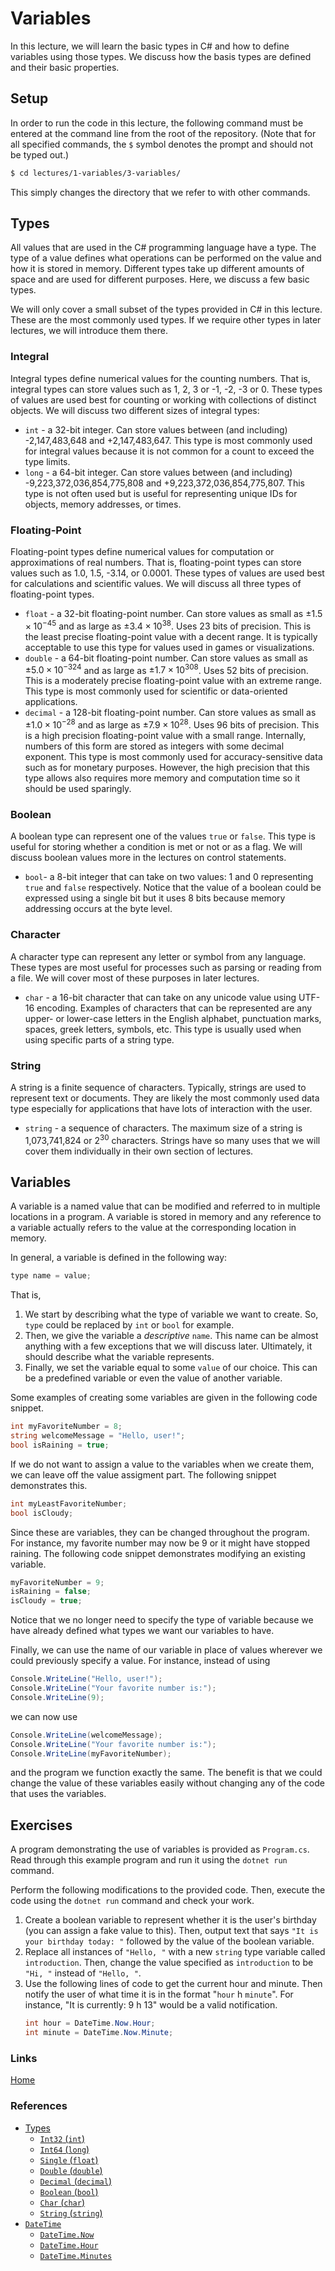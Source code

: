 # Variables

In this lecture, we will learn the basic types in C# and how to define variables using those types. We discuss how the basis types are defined and their basic properties.

## Setup

In order to run the code in this lecture, the following command must be entered at the command line from the root of the repository. (Note that for all specified commands, the `$` symbol denotes the prompt and should not be typed out.)

```bash
$ cd lectures/1-variables/3-variables/
```

This simply changes the directory that we refer to with other commands.

## Types

All values that are used in the C# programming language have a type. The type of a value defines what operations can be performed on the value and how it is stored in memory. Different types take up different amounts of space and are used for different purposes. Here, we discuss a few basic types.

We will only cover a small subset of the types provided in C# in this lecture. These are the most commonly used types. If we require other types in later lectures, we will introduce them there.

### Integral
Integral types define numerical values for the counting numbers. That is, integral types can store values such as 1, 2, 3 or -1, -2, -3 or 0. These types of values are used best for counting or working with collections of distinct objects. We will discuss two different sizes of integral types:

- `int` - a 32-bit integer. Can store values between (and including) -2,147,483,648 and +2,147,483,647. This type is most commonly used for integral values because it is not common for a count to exceed the type limits.
- `long` - a 64-bit integer. Can store values between (and including) -9,223,372,036,854,775,808 and +9,223,372,036,854,775,807. This type is not often used but is useful for representing unique IDs for objects, memory addresses, or times.
### Floating-Point
Floating-point types define numerical values for computation or approximations of real numbers. That is, floating-point types can store values such as 1.0, 1.5, -3.14, or 0.0001. These types of values are used best for calculations and scientific values. We will discuss all three types of floating-point types.

- `float` - a 32-bit floating-point number. Can store values as small as $\pm 1.5 \times 10^{-45}$ and as large as $\pm 3.4 \times 10^{38}$. Uses 23 bits of precision. This is the least precise floating-point value with a decent range. It is typically acceptable to use this type for values used in games or visualizations.
- `double` - a 64-bit floating-point number. Can store values as small as $\pm 5.0 \times 10^{-324}$ and as large as $\pm 1.7 \times 10^{308}$. Uses 52 bits of precision. This is a moderately precise floating-point value with an extreme range. This type is most commonly used for scientific or data-oriented applications.
- `decimal` - a 128-bit floating-point number. Can store values as small as $\pm 1.0 \times 10^{-28}$ and as large as $\pm 7.9 \times 10^{28}$. Uses 96 bits of precision. This is a high precision floating-point value with a small range. Internally, numbers of this form are stored as integers with some decimal exponent. This type is most commonly used for accuracy-sensitive data such as for monetary purposes. However, the high precision that this type allows also requires more memory and computation time so it should be used sparingly.
### Boolean
A boolean type can represent one of the values `true` or `false`. This type is useful for storing whether a condition is met or not or as a flag. We will discuss boolean values more in the lectures on control statements.

- `bool`- a 8-bit integer that can take on two values: 1 and 0 representing `true` and `false` respectively. Notice that the value of a boolean could be expressed using a single bit but it uses 8 bits because memory addressing occurs at the byte level.
### Character
A character type can represent any letter or symbol from any language. These types are most useful for processes such as parsing or reading from a file. We will cover most of these purposes in later lectures. 

- `char` - a 16-bit character that can take on any unicode value using UTF-16 encoding. Examples of characters that can be represented are any upper- or lower-case letters in the English alphabet, punctuation marks, spaces, greek letters, symbols, etc. This type is usually used when using specific parts of a string type.
### String
A string is a finite sequence of characters. Typically, strings are used to represent text or documents. They are likely the most commonly used data type especially for applications that have lots of interaction with the user.

- `string` - a sequence of characters. The maximum size of a string is 1,073,741,824 or $2^{30}$ characters. Strings have so many uses that we will cover them individually in their own section of lectures.
## Variables

A variable is a named value that can be modified and referred to in multiple locations in a program. A variable is stored in memory and any reference to a variable actually refers to the value at the corresponding location in memory.

In general, a variable is defined in the following way:

```csharp
type name = value;
```
That is,
1. We start by describing what the type of variable we want to create. So, `type` could be replaced by `int` or `bool` for example. 
2. Then, we give the variable a *descriptive* `name`. This name can be almost anything with a few exceptions that we will discuss later. Ultimately, it should describe what the variable represents.
3. Finally, we set the variable equal to some `value` of our choice. This can be a predefined variable or even the value of another variable.

Some examples of creating some variables are given in the following code snippet.

```csharp
int myFavoriteNumber = 8;
string welcomeMessage = "Hello, user!";
bool isRaining = true;
```

If we do not want to assign a value to the variables when we create them, we can leave off the value assigment part. The following snippet demonstrates this.

```csharp
int myLeastFavoriteNumber;
bool isCloudy;
```

Since these are variables, they can be changed throughout the program. For instance, my favorite number may now be 9 or it might have stopped raining. The following code snippet demonstrates modifying an existing variable.

```csharp
myFavoriteNumber = 9;
isRaining = false;
isCloudy = true;
```

Notice that we no longer need to specify the type of variable because we have already defined what types we want our variables to have.

Finally, we can use the name of our variable in place of values wherever we could previously specify a value. For instance, instead of using

```csharp
Console.WriteLine("Hello, user!");
Console.WriteLine("Your favorite number is:");
Console.WriteLine(9);
```

we can now use

```csharp
Console.WriteLine(welcomeMessage);
Console.WriteLine("Your favorite number is:");
Console.WriteLine(myFavoriteNumber);
```

and the program we function exactly the same. The benefit is that we could change the value of these variables easily without changing any of the code that uses the variables.

## Exercises

A program demonstrating the use of variables is provided as `Program.cs`. Read through this example program and run it using the `dotnet run` command.

Perform the following modifications to the provided code. Then, execute the code using the `dotnet run` command and check your work.

1. Create a boolean variable to represent whether it is the user's birthday (you can assign a fake value to this). Then, output text that says `"It is your birthday today: "` followed by the value of the boolean variable.
2. Replace all instances of `"Hello, "` with a new `string` type variable called `introduction`. Then, change the value specified as `introduction` to be `"Hi, "` instead of `"Hello, "`.
3. Use the following lines of code to get the current hour and minute. Then notify the user of what time it is in the format "`hour` h `minute`". For instance, "It is currently: 9 h 13" would be a valid notification.
    ```csharp
    int hour = DateTime.Now.Hour;
    int minute = DateTime.Now.Minute;
    ```

### Links
[Home](../../../readme.md)

### References
- [Types](https://docs.microsoft.com/en-us/dotnet/csharp/tour-of-csharp/types-and-variables)
  - [`Int32` (`int`)](https://docs.microsoft.com/en-us/dotnet/api/system.int32)
  - [`Int64` (`long`)](https://docs.microsoft.com/en-us/dotnet/api/system.int64)
  - [`Single` (`float`)](https://docs.microsoft.com/en-us/dotnet/api/system.single)
  - [`Double` (`double`)](https://docs.microsoft.com/en-us/dotnet/api/system.double)
  - [`Decimal` (`decimal`)](https://docs.microsoft.com/en-us/dotnet/api/system.decimal)
  - [`Boolean` (`bool`)](https://docs.microsoft.com/en-us/dotnet/api/system.boolean)
  - [`Char` (`char`)](https://docs.microsoft.com/en-us/dotnet/api/system.char)
  - [`String` (`string`)](https://docs.microsoft.com/en-us/dotnet/api/system.string)
- [`DateTime`](https://docs.microsoft.com/en-us/dotnet/api/system.datetime)
  - [`DateTime.Now`](https://docs.microsoft.com/en-us/dotnet/api/system.datetime.now)
  - [`DateTime.Hour`](https://docs.microsoft.com/en-us/dotnet/api/system.datetime.hour)
  - [`DateTime.Minutes`](https://docs.microsoft.com/en-us/dotnet/api/system.datetime.minute)